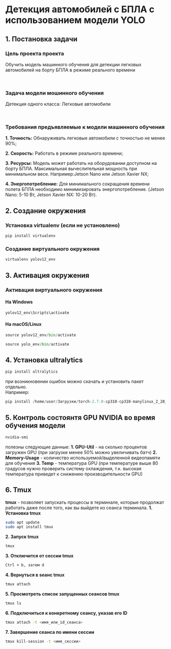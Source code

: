 # Детекция автомобилей с БПЛА с использованием модели YOLO

## 1. Постановка задачи

### Цель проекта проекта

Обучить модель машинного обучения для детекции легковых автомобилей на борту БПЛА в режиме реального времени

<br>

### Задача модели мошинного обучения

Детекция одного класса: Легковые автомобили

<br>

### Требования предъявляемые к модели машинного обучения

**1. Точность:** Обнаруживать легковые автомобили с точностью не менее 90%;

**2. Скорость:** Работать в режиме реального времени;

**3. Ресурсы:** Модель может работать на оборудовании доступном на борту БПЛА. Максимальная вычеслительная мощность при минимальном весе. Например:Jetson Nano или Jetson Xavier NX;

**4. Энергопотребление:** Для минимального сокращения времени полета БПЛА необходимо минимизировать энергопотребление. (Jetson Nano: 5-10 Вт, Jetson Xavier NX: 10-20 Вт).

## 2. Создание окружения

   ### Установка virtualenv (если не установлено)
   ```python
   pip install virtualenv
   ```
   ### Создание виртуального окружения
   ```python
   virtualenv yolov12_env
   ```
## 3. Активация окружения

   ### Активация виртуального окружения
   #### На Windows
   ```python
   yolov12_env\Scripts\activate
   ```

   #### На macOS/Linux
   ```python
   source yolov12_env/bin/activate
   ```
   ```python
   source yolo_env/bin/activate
   ```
## 4. Установка ultralytics
   ```python
   pip install ultralytics
   ```
при возникновении ошибок можно скачать и установить пакет отдельно. \
Например: 
```python
pip install /home/user/Загрузки/torch-2.7.0-cp310-cp310-manylinux_2_28_x86_64.whl
```


## 5. Контроль состоянтя GPU NVIDIA во время обучения модели
```bash
nvidia-smi
```
полезны следующие данные:
**1. GPU-Util** - на сколько процентов загружен GPU (при загрузке менее 50% можно увеличивать батч)
**2. Memory-Usage** - количество используемой/выделенной видеопамяти для обучения
**3. Temp** - температура GPU (при температуре выше 80 градусов нужно проверить систему охлаждения, т.к. высокая температура приведет к снижению производительности GPU)

## 6. Tmux
**tmux** - позволяет запускать процессы в терминале, которые продолжат работать даже после того, как вы выйдете из сеанса терминала.
**1. Установка tmux**
```bash
sudo apt update
sudo apt install tmux
```

**2. Запуск tmux**
```bash
tmux
```

**3. Отключится от сессии tmux**
```bash
Ctrl + b, затем d
```
**4. Вернуться в seанс tmux**
```bash
tmux attach
```
**5. Просмотреть список запущенных сеансов tmux**
```bash
tmux ls
```
**6. Подключиться к конкретному сеансу, указав его ID**
```bash
tmux attach -t <имя_или_id_сеанса>
```
**7. Завершение сеанса по имени сессии**
```bash
tmux kill-session -t <имя_сессии>
